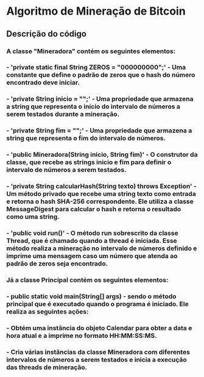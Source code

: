 # Algoritmo de Mineração de Bitcoin
## Descrição do código
### A classe "Mineradora" contém os seguintes elementos:

### - 'private static final String ZEROS = "000000000";' - Uma constante que define o padrão de zeros que o hash do número encontrado deve iniciar.
### - 'private String inicio = "";' - Uma propriedade que armazena a string que representa o início do intervalo de números a serem testados durante a mineração.
### - 'private String fim = "";' - Uma propriedade que armazena a string que representa o fim do intervalo de números.
### - 'public Mineradora(String inicio, String fim)' - O construtor da classe, que recebe as strings inicio e fim para definir o intervalo de números a serem testados.
### - 'private String calcularHash(String texto) throws Exception' - Um método privado que recebe uma string texto como entrada e retorna o hash SHA-256 correspondente. Ele utiliza a classe MessageDigest para calcular o hash e retorna o resultado como uma string.
### - 'public void run()' - O método run sobrescrito da classe Thread, que é chamado quando a thread é iniciada. Esse método realiza a mineração no intervalo de números definido e imprime uma mensagem caso um número que atenda ao padrão de zeros seja encontrado.

### Já a classe Principal contém os seguintes elementos:

### - public static void main(String[] args) - sendo o método principal que é executado quando o programa é iniciado. Ele realiza as seguintes ações:
### - Obtém uma instância do objeto Calendar para obter a data e hora atual e a imprime no formato HH:MM:SS:MS.
### - Cria várias instâncias da classe Mineradora com diferentes intervalos de números a serem testados e inicia a execução das threads de mineração.
